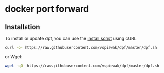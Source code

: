 # docker port forward

## Installation

To install or update dpf, you can use the [install script](install.sh) using cURL:

```sh
curl -o- https://raw.githubusercontent.com/vspiewak/dpf/master/dpf.sh | bash
```

or Wget:

```sh
wget -qO- https://raw.githubusercontent.com/vspiewak/dpf/master/dpf.sh | bash
```
